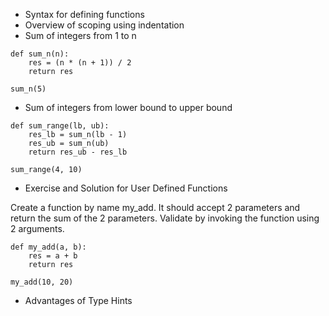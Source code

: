 * Syntax for defining functions
* Overview of scoping using indentation
* Sum of integers from 1 to n

```
def sum_n(n):
    res = (n * (n + 1)) / 2
    return res

sum_n(5)
```

* Sum of integers from lower bound to upper bound

```
def sum_range(lb, ub):
    res_lb = sum_n(lb - 1)
    res_ub = sum_n(ub)
    return res_ub - res_lb

sum_range(4, 10)
```

* Exercise and Solution for User Defined Functions

Create a function by name my_add. It should accept 2 parameters and return the sum of the 2 parameters. Validate by invoking the function using 2 arguments.

```
def my_add(a, b):
    res = a + b
    return res

my_add(10, 20)
```
* Advantages of Type Hints
